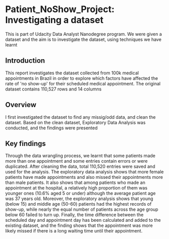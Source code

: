 # Patient_NoShow_Project: Investigating a dataset 

This is part of Udacity Data Analyst Nanodegree program. We were given a dataset and the aim is to investigate the dataset, using techniques we have learnt

## Introduction 
This report investigates the dataset collected from 100k medical appointments in Brazil in order to explore which factors have affected the rate of 'no show-up' for their scheduled medical appointment. 
The original dataset contains 110,527 rows and 14 columns 

## Overview
I first investigated the dataset to find any missig/odd data, and clean the dataset. Based on the clean dataset, Exploratory Data Analysis was conducted, and the findings were presented 

## Key findings 
Through the data wrangling process, we learnt that some patients made more than one appointment and some entries contain errors or were duplicated. After cleaning the data, total 110,520 entries were saved and used for the analysis. The exploratory data analysis shows that more female patients have made appointments and also missed their appointments more than male patients. It also shows that among patients who made an appointment at the hospital, a relatively high proportion of them was younger ones (10.6% aged 5 or under) although the average patient age was 37 years old. Moreover, the exploratory analysis shows that young (below 15) and middle age (50-60) patients had the highest records of show-up, while nearly the equal number of patients across the age group below 60 failed to turn up. Finally, the time difference between the scheduled day and appointment day has been calculated and added to the existing dataset, and the finding shows that the appointment was more likely missed if there is a long waiting time until their appointment.
